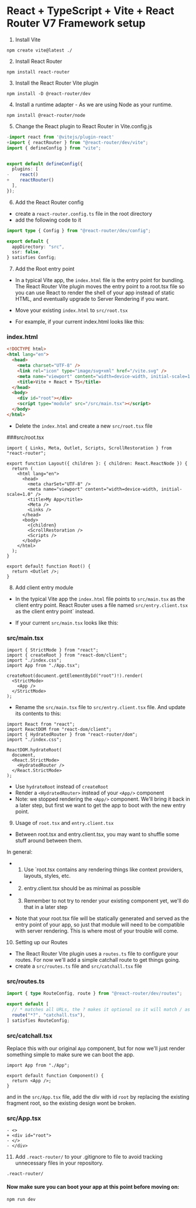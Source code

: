 # React + TypeScript + Vite + React Router V7 Framework setup

1. Install Vite

```shell
npm create vite@latest ./
```

2. Install React Router

```shell
npm install react-router
```

3. Install the React Router Vite plugin

```shell
npm install -D @react-router/dev
```

4. Install a runtime adapter - As we are using Node as your runtime.

```shell
npm install @react-router/node
```

5. Change the React plugin to React Router in Vite.config.js

```ts
-import react from '@vitejs/plugin-react'
+import { reactRouter } from "@react-router/dev/vite";
import { defineConfig } from "vite";


export default defineConfig({
  plugins: [
-    react()
+    reactRouter()
  ],
});
```

6. Add the React Router config

- create a `react-router.config.ts` file in the root directory
- add the following code to it

```ts
import type { Config } from "@react-router/dev/config";

export default {
  appDirectory: "src",
  ssr: false,
} satisfies Config;
```

7. Add the Root entry point

- In a typical Vite app, the `index.html` file is the entry point for bundling. The React Router Vite plugin moves the entry point to a root.tsx file so you can use React to render the shell of your app instead of static HTML, and eventually upgrade to Server Rendering if you want.

- Move your existing `index.html` to `src/root.tsx`

- For example, if your current index.html looks like this:

### index.html

```html
<!DOCTYPE html>
<html lang="en">
  <head>
    <meta charset="UTF-8" />
    <link rel="icon" type="image/svg+xml" href="/vite.svg" />
    <meta name="viewport" content="width=device-width, initial-scale=1.0" />
    <title>Vite + React + TS</title>
  </head>
  <body>
    <div id="root"></div>
    <script type="module" src="/src/main.tsx"></script>
  </body>
</html>
```

- Delete the `index.html` and create a new `src/root.tsx` file

###src/root.tsx

```tsx
import { Links, Meta, Outlet, Scripts, ScrollRestoration } from "react-router";

export function Layout({ children }: { children: React.ReactNode }) {
  return (
    <html lang="en">
      <head>
        <meta charSet="UTF-8" />
        <meta name="viewport" content="width=device-width, initial-scale=1.0" />
        <title>My App</title>
        <Meta />
        <Links />
      </head>
      <body>
        <{children}
        <ScrollRestoration />
        <Scripts />
      </body>
    </html>
  );
}

export default function Root() {
  return <Outlet />;
}
```

8. Add client entry module

- In the typical Vite app the `index.html` file points to `src/main.tsx` as the client entry point. React Router uses a file named `src/entry.client.tsx` as the client entry point` instead.

- If your current `src/main.tsx` looks like this:

### src/main.tsx

```tsx
import { StrictMode } from "react";
import { createRoot } from "react-dom/client";
import "./index.css";
import App from "./App.tsx";

createRoot(document.getElementById("root")!).render(
  <StrictMode>
    <App />
  </StrictMode>
);
```

- Rename the `src/main.tsx` file to `src/entry.client.tsx` file. And update its contents to this:

```tsx
import React from "react";
import ReactDOM from "react-dom/client";
import { HydratedRouter } from "react-router/dom";
import "./index.css";

ReactDOM.hydrateRoot(
  document,
  <React.StrictMode>
    <HydratedRouter />
  </React.StrictMode>
);
```

- Use `hydrateRoot` instead of `createRoot`
- Render a `<HydratedRouter>` instead of your `<App/>` component
- Note: we stopped rendering the `<App/>` component. We'll bring it back in a later step, but first we want to get the app to boot with the new entry point.

9. Usage of `root.tsx` and `entry.client.tsx`

- Between root.tsx and entry.client.tsx, you may want to shuffle some stuff around between them.

In general:

- 1. Use `root.tsx contains any rendering things like context providers, layouts, styles, etc.
- 2. entry.client.tsx should be as minimal as possible
- 3. Remember to not try to render your existing <App/> component yet, we'll do that in a later step

- Note that your root.tsx file will be statically generated and served as the entry point of your app, so just that module will need to be compatible with server rendering. This is where most of your trouble will come.

10. Setting up our Routes

- The React Router Vite plugin uses a `routes.ts` file to configure your routes. For now we'll add a simple catchall route to get things going.
- create a `src/routes.ts` file and `src/catchall.tsx` file

### src/routes.ts

```ts
import { type RouteConfig, route } from "@react-router/dev/routes";

export default [
  // * matches all URLs, the ? makes it optional so it will match / as well
  route("*?", "catchall.tsx"),
] satisfies RouteConfig;
```

### src/catchall.tsx

Replace this with our original `App` component, but for now we'll just render something simple to make sure we can boot the app.

```tsx
import App from "./App";

export default function Component() {
  return <App />;
}
```

and in the `src/App.tsx` file, add the div with id `root` by replacing the existing fragment root, so the existing design wont be broken.

### src/App.tsx

```tsx
- <>
+ <div id="root">
- </>
- </div>
```

11. Add `.react-router/` to your .gitignore to file to avoid tracking unnecessary files in your repository.

```.gitignore
.react-router/
```

#### Now make sure you can boot your app at this point before moving on:

```shell
npm run dev
```
